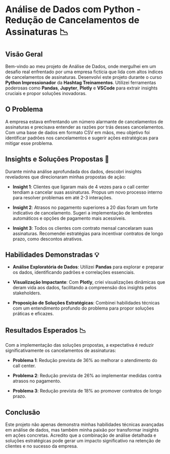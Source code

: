 # Análise de Dados com Python - Redução de Cancelamentos de Assinaturas 📉

## Visão Geral
Bem-vindo ao meu projeto de Análise de Dados, onde mergulhei em um desafio real enfrentado por uma empresa fictícia que lida com altos índices de cancelamentos de assinaturas. Desenvolvi este projeto durante o curso **Python Impressionador** da **Hashtag Treinamentos**. Utilizei ferramentas poderosas como **Pandas**, **Jupyter**, **Plotly** e **VSCode** para extrair insights cruciais e propor soluções inovadoras.

## O Problema
A empresa estava enfrentando um número alarmante de cancelamentos de assinaturas e precisava entender as razões por trás desses cancelamentos. Com uma base de dados em formato CSV em mãos, meu objetivo foi identificar padrões nos cancelamentos e sugerir ações estratégicas para mitigar esse problema.

## Insights e Soluções Propostas 🚀
Durante minha análise aprofundada dos dados, descobri insights reveladores que direcionaram minhas propostas de ação:

- **Insight 1**: Clientes que ligaram mais de 4 vezes para o call center tendiam a cancelar suas assinaturas. Propus um novo processo interno para resolver problemas em até 2-3 interações.
  
- **Insight 2**: Atrasos no pagamento superiores a 20 dias foram um forte indicativo de cancelamento. Sugeri a implementação de lembretes automáticos e opções de pagamento mais acessíveis.
  
- **Insight 3**: Todos os clientes com contrato mensal cancelaram suas assinaturas. Recomendei estratégias para incentivar contratos de longo prazo, como descontos atrativos.

## Habilidades Demonstradas 💡
- **Análise Exploratória de Dados**: Utilizei **Pandas** para explorar e preparar os dados, identificando padrões e correlações essenciais.
  
- **Visualização Impactante**: Com **Plotly**, criei visualizações dinâmicas que deram vida aos dados, facilitando a compreensão dos insights pelos stakeholders.
  
- **Proposição de Soluções Estratégicas**: Combinei habilidades técnicas com um entendimento profundo do problema para propor soluções práticas e eficazes.

## Resultados Esperados 📉
Com a implementação das soluções propostas, a expectativa é reduzir significativamente os cancelamentos de assinaturas:

- **Problema 1**: Redução prevista de 36% ao melhorar o atendimento do call center.
  
- **Problema 2**: Redução prevista de 26% ao implementar medidas contra atrasos no pagamento.
  
- **Problema 3**: Redução prevista de 18% ao promover contratos de longo prazo.

## Conclusão
Este projeto não apenas demonstra minhas habilidades técnicas avançadas em análise de dados, mas também minha paixão por transformar insights em ações concretas. Acredito que a combinação de análise detalhada e soluções estratégicas pode gerar um impacto significativo na retenção de clientes e no sucesso da empresa.
